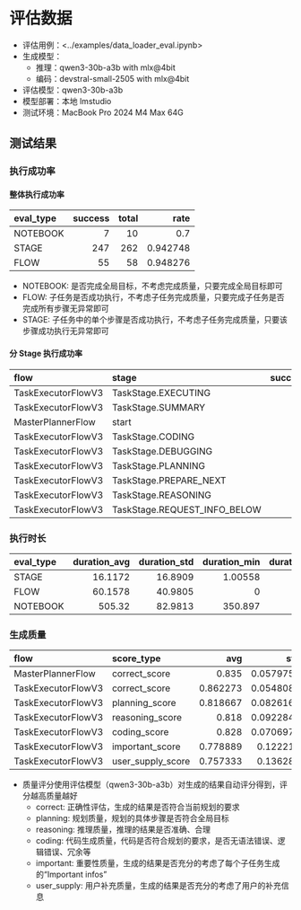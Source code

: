 # 评估数据

- 评估用例：<../examples/data_loader_eval.ipynb>
- 生成模型：
  - 推理：qwen3-30b-a3b with mlx@4bit
  - 编码：devstral-small-2505 with mlx@4bit
- 评估模型：qwen3-30b-a3b
- 模型部署：本地 lmstudio
- 测试环境：MacBook Pro 2024 M4 Max 64G

## 测试结果

### 执行成功率

#### 整体执行成功率

| eval_type   |   success |   total |     rate |
|:------------|----------:|--------:|---------:|
| NOTEBOOK    |         7 |      10 | 0.7      |
| STAGE       |       247 |     262 | 0.942748 |
| FLOW        |        55 |      58 | 0.948276 |

- NOTEBOOK: 是否完成全局目标，不考虑完成质量，只要完成全局目标即可
- FLOW: 子任务是否成功执行，不考虑子任务完成质量，只要完成子任务是否完成所有步骤无异常即可
- STAGE: 子任务中的单个步骤是否成功执行，不考虑子任务完成质量，只要该步骤成功执行无异常即可

#### 分 Stage 执行成功率

| flow               | stage                        |   success |   total |     rate |
|:-------------------|:-----------------------------|----------:|--------:|---------:|
| TaskExecutorFlowV3 | TaskStage.EXECUTING          |        39 |      53 | 0.735849 |
| TaskExecutorFlowV3 | TaskStage.SUMMARY            |        39 |      40 | 0.975    |
| MasterPlannerFlow  | start                        |        10 |      10 | 1        |
| TaskExecutorFlowV3 | TaskStage.CODING             |        42 |      42 | 1        |
| TaskExecutorFlowV3 | TaskStage.DEBUGGING          |        11 |      11 | 1        |
| TaskExecutorFlowV3 | TaskStage.PLANNING           |        55 |      55 | 1        |
| TaskExecutorFlowV3 | TaskStage.PREPARE_NEXT       |        12 |      12 | 1        |
| TaskExecutorFlowV3 | TaskStage.REASONING          |         6 |       6 | 1        |
| TaskExecutorFlowV3 | TaskStage.REQUEST_INFO_BELOW |        33 |      33 | 1        |

### 执行时长

| eval_type   |   duration_avg |   duration_std |   duration_min |   duration_max |
|:------------|---------------:|---------------:|---------------:|---------------:|
| STAGE       |        16.1172 |        16.8909 |        1.00558 |        89.1442 |
| FLOW        |        60.1578 |        40.9805 |        0       |       193.046  |
| NOTEBOOK    |       505.32   |        82.9813 |      350.897   |       638.146  |

### 生成质量

| flow               | score_type        |      avg |       std |   median |   lower |   upper |
|:-------------------|:------------------|---------:|----------:|---------:|--------:|--------:|
| MasterPlannerFlow  | correct_score     | 0.835    | 0.0579751 |     0.85 |  0.8125 |  0.85   |
| TaskExecutorFlowV3 | correct_score     | 0.862273 | 0.0548089 |     0.85 |  0.85   |  0.8625 |
| TaskExecutorFlowV3 | planning_score    | 0.818667 | 0.0826163 |     0.82 |  0.75   |  0.88   |
| TaskExecutorFlowV3 | reasoning_score   | 0.818    | 0.0922841 |     0.8  |  0.75   |  0.9    |
| TaskExecutorFlowV3 | coding_score      | 0.828    | 0.0706978 |     0.85 |  0.78   |  0.85   |
| TaskExecutorFlowV3 | important_score   | 0.778889 | 0.122219  |     0.8  |  0.7    |  0.85   |
| TaskExecutorFlowV3 | user_supply_score | 0.757333 | 0.136288  |     0.8  |  0.65   |  0.85   |

- 质量评分使用评估模型（qwen3-30b-a3b）对生成的结果自动评分得到，评分越高质量越好
  - correct: 正确性评估，生成的结果是否符合当前规划的要求
  - planning: 规划质量，规划的具体步骤是否符合全局目标
  - reasoning: 推理质量，推理的结果是否准确、合理
  - coding: 代码生成质量，代码是否符合规划的要求，是否无语法错误、逻辑错误、冗余等
  - important: 重要性质量，生成的结果是否充分的考虑了每个子任务生成的“Important infos”
  - user_supply: 用户补充质量，生成的结果是否充分的考虑了用户的补充信息
